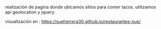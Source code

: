 realización de pagina donde ubicamos sitios para comer tacos.
utilizamos api geolocation y jquery.

visualización en :
 https://sueherrera30.github.io/restaurantes-sue/
